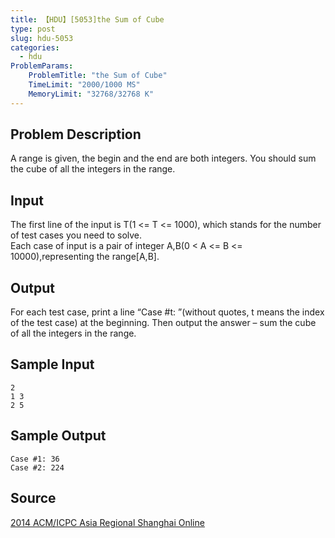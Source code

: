 ```yaml
---
title: 【HDU】[5053]the Sum of Cube
type: post
slug: hdu-5053
categories:
  - hdu
ProblemParams:
    ProblemTitle: "the Sum of Cube"
    TimeLimit: "2000/1000 MS"
    MemoryLimit: "32768/32768 K"
---
```


## Problem Description

A range is given, the begin and the end are both integers. You should sum the cube of all the integers in the range.

## Input

The first line of the input is T(1 <= T <= 1000), which stands for the number of test cases you need to solve.  
Each case of input is a pair of integer A,B(0 < A <= B <= 10000),representing the range\[A,B\].

## Output

For each test case, print a line “Case #t: ”(without quotes, t means the index of the test case) at the beginning. Then output the answer – sum the cube of all the integers in the range.

## Sample Input

```
2
1 3
2 5

```

## Sample Output

```
Case #1: 36
Case #2: 224

```

## Source

[2014 ACM/ICPC Asia Regional Shanghai Online](https://acm.hdu.edu.cn//search.php?field=problem&key=2014+ACM%2FICPC+Asia+Regional+Shanghai+Online&source=1&searchmode=source)
